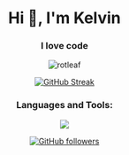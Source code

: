 <h1 align="center">Hi 👋, I'm Kelvin</h1>
<h3 align="center">I love code</h3>

<div align="center">
  <img src="https://github-readme-stats.vercel.app/api/top-langs?username=rotleaf&show_icons=true&locale=en&layout=compact&theme=tokyonight" alt="rotleaf" />
</div>

<div align="center">
  
  [![GitHub Streak](https://github-readme-streak-stats.herokuapp.com/?user=rotleaf&theme=tokyonight)](https://git.io/streak-stats)
  
</div>

<h3 align="center">Languages and Tools:</h3>
<p align="center">
  <a href="https://skillicons.dev">
    <img src="https://skillicons.dev/icons?i=js,html,css,react,nodejs,python,git" />
  </a>
</p>

<div align="center">
  
  <!--![Visitors](https://visitor-badge.laobi.icu/badge?page_id=rotleaf.rotleaf)-->
  [![GitHub followers](https://img.shields.io/github/followers/rotleaf.svg?style=social&label=Follow&maxAge=2592000)](https://github.com/rotleaf?tab=followers)
  
</div>
